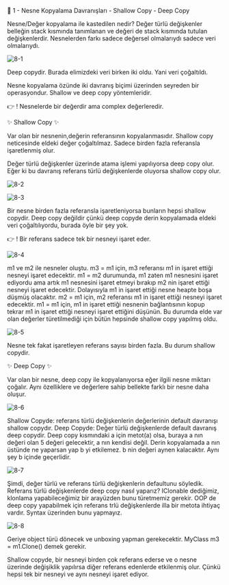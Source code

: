 👋 1 -  Nesne Kopyalama Davranışları - Shallow Copy - Deep Copy

Nesne/Değer kopyalama ile kastedilen nedir?
Değer türlü değişkenler belleğin stack kısmında tanımlanan ve değeri de stack kısmında tutulan değişkenlerdir. Nesnelerden farkı sadece değersel olmalarıydı sadece veri olmalarıydı. 

![8-1](https://github.com/user-attachments/assets/40cd0767-138a-4454-9594-5b816b078cec)

Deep copydir. Burada elimizdeki veri birken iki oldu. Yani veri çoğaltıldı.

Nesne kopyalama özünde iki davranış biçimi üzerinden seyreden bir operasyondur. Shallow ve deep copy yöntemleridir. 

👉 !  Nesnelerde bir değerdir ama complex değerleredir.
                                                              
  ✨ Shallow Copy ✨

Var olan bir nesnenin,değerin referansının kopyalanmasıdır. Shallow copy neticesinde eldeki değer çoğaltılmaz. Sadece birden fazla referansla işaretlenmiş olur. 

Değer türlü değişkenler üzerinde atama işlemi yapılıyorsa deep copy olur. Eğer ki bu davranış referans türlü değişkenlerde oluyorsa shallow copy olur. 

![8-2](https://github.com/user-attachments/assets/a25ffe7f-57ac-4b96-81d2-4825fbe7dd7c)

![8-3](https://github.com/user-attachments/assets/972ed38e-63aa-4040-b3ee-40c3f2f5dfaa)

Bir nesne birden fazla referansla işaretleniyorsa bunların hepsi shallow copydir. Deep copy değildir çünkü deep copyde derin kopyalamada eldeki veri çoğaltılıyordu, burada öyle bir şey yok.

👉 !  Bir referans sadece tek bir nesneyi işaret eder. 

![8-4](https://github.com/user-attachments/assets/a59bacb3-4623-4b4c-b861-f7ef25a109b2)

m1 ve m2 ile nesneler oluştu. m3 = m1 için, m3 referansı m1 in işaret ettiği nesneyi işaret edecektir. m1 = m2 durumunda, m1 zaten m1 nesnesini işaret ediyordu ama artık m1 nesnesini işaret etmeyi bırakıp m2 nin işaret ettiği nesneyi işaret edecektir. Dolayısıyla m1 in işaret ettiği nesne heapte boşa düşmüş olacaktır. m2 = m1 için, m2 referansı m1 in işaret ettiği nesneyi işaret edecektir. m1 = m1 için, m1 in işaret ettiği nesnenin bağlantısının kopup tekrar m1 in işaret ettiği nesneyi işaret ettiğini düşünün. Bu durumda elde var olan değerler türetilmediği için bütün hepsinde shallow copy yapılmış oldu. 

![8-5](https://github.com/user-attachments/assets/6caefaa9-82a4-481f-b8b2-0b91fa47da51)

Nesne tek fakat işaretleyen referans sayısı birden fazla. Bu durum shallow copydir. 

  ✨ Deep Copy ✨

Var olan bir nesne, deep copy ile kopyalanıyorsa eğer ilgili nesne miktarı çoğalır. Aynı özelliklere ve değerlere sahip bellekte farklı bir nesne daha oluşur. 

![8-6](https://github.com/user-attachments/assets/ec38e14b-84a4-47f5-ace5-d248274f0348)

Shallow Copyde: referans türlü değişkenlerin değerlerinin default davranışı shallow copydır. 
Deep Copyde: Değer türlü değişkenlerde default davranış deep copydir. Deep copy kısmındaki a için metot(a) olsa, buraya a nın değeri olan 5 değeri gelecektir, a nın kendisi değil. Derin kopyalamada a nın üstünde ne yaparsan yap b yi etkilemez. b nin değeri aynen kalacaktır. Aynı şey b içinde geçerlidir.

![8-7](https://github.com/user-attachments/assets/4602b198-2688-44af-a970-528380553c41)

Şimdi, değer türlü ve referans türlü değişkenlerin defaultunu söyledik. Referans türlü değişkenlerde deep copy nasıl yaparız? IClonable dediğimiz, klonlama yapabileceğimiz bir arayüzden bunu türetmemiz gerekir. OOP de deep copy yapabilmek için referans trlü değişkenlerde illa bir metota ihtiyaç vardır. Syntax üzerinden bunu yapmayız. 

![8-8](https://github.com/user-attachments/assets/01795b14-1bcc-4c99-a09c-eb79e9b8a537)

Geriye object türü dönecek ve unboxing yapman gerekecektir. MyClass m3 = m1.Clone() demek gerekir. 

Shallow copyde, bir nesneyi birden çok referans ederse ve o nesne üzerinde değişiklik yapılırsa diğer referans edenlerde etkilenmiş olur. Çünkü hepsi tek bir nesneyi ve aynı nesneyi işaret ediyor. 
